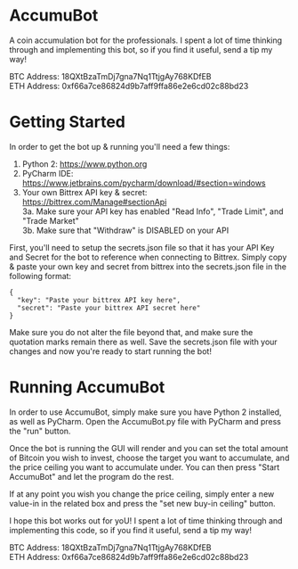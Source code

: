# AccumuBot
A coin accumulation bot for the professionals. I spent a lot of time thinking through and implementing this bot, so if you find it useful, send a tip my way!

BTC Address: 18QXtBzaTmDj7gna7Nq1TtjgAy768KDfEB <br>
ETH Address: 0xf66a7ce86824d9b7aff9ffa86e2e6cd02c88bd23

# Getting Started

In order to get the bot up & running you'll need a few things:

1. Python 2: https://www.python.org
2. PyCharm IDE: https://www.jetbrains.com/pycharm/download/#section=windows
3. Your own Bittrex API key & secret: https://bittrex.com/Manage#sectionApi
<br>    3a. Make sure your API key has enabled "Read Info", "Trade Limit", and "Trade Market"
<br>    3b. Make sure that "Withdraw" is DISABLED on your API

First, you'll need to setup the secrets.json file so that it has your API Key and Secret for the bot to reference when connecting to Bittrex. Simply copy & paste your own key and secret from bittrex into the secrets.json file in the following format:

```
{
  "key": "Paste your bittrex API key here",
  "secret": "Paste your bittrex API secret here"
}
```

Make sure you do not alter the file beyond that, and make sure the quotation marks remain there as well. Save the secrets.json file with your changes and now you're ready to start running the bot!

# Running AccumuBot

In order to use AccumuBot, simply make sure you have Python 2 installed, as well as PyCharm. Open the AccumuBot.py file with PyCharm and press the "run" button.

Once the bot is running the GUI will render and you can set the total amount of Bitcoin you wish to invest, choose the target you want to accumulate, and the price ceiling you want to accumulate under. You can then press "Start AccumuBot" and let the program do the rest.

If at any point you wish you change the price ceiling, simply enter a new value-in in the related box and press the "set new buy-in ceiling" button.

I hope this bot works out for yoU! I spent a lot of time thinking through and implementing this code, so if you find it useful, send a tip my way!

BTC Address: 18QXtBzaTmDj7gna7Nq1TtjgAy768KDfEB <br>
ETH Address: 0xf66a7ce86824d9b7aff9ffa86e2e6cd02c88bd23
